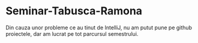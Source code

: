 # Seminar-Tabusca-Ramona

Din cauza unor probleme ce au tinut de IntelliJ, nu am putut pune pe github proiectele, dar am lucrat pe tot parcursul semestrului.
